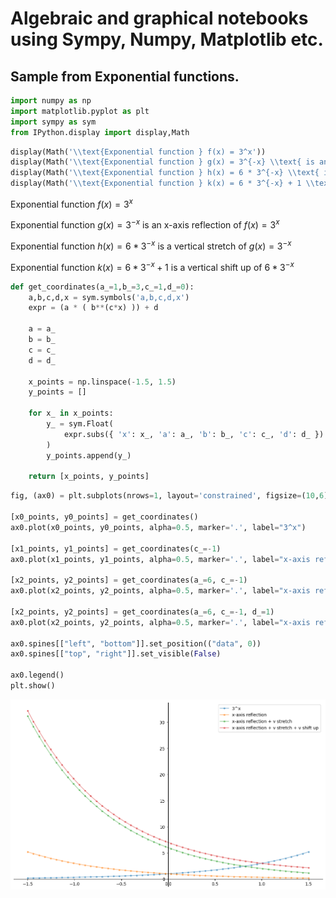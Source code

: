 # Algebraic and graphical notebooks using Sympy, Numpy, Matplotlib etc.

## Sample from Exponential functions.

```python
import numpy as np
import matplotlib.pyplot as plt
import sympy as sym
from IPython.display import display,Math
```


```python
display(Math('\\text{Exponential function } f(x) = 3^x'))
display(Math('\\text{Exponential function } g(x) = 3^{-x} \\text{ is an x-axis reflection of } f(x)=3^x'))
display(Math('\\text{Exponential function } h(x) = 6 * 3^{-x} \\text{ is a vertical stretch of } g(x) = 3^{-x}'))
display(Math('\\text{Exponential function } k(x) = 6 * 3^{-x} + 1 \\text{ is a vertical shift up of } 6 * 3^{-x}'))
```


$\displaystyle \text{Exponential function } f(x) = 3^x$

$\displaystyle \text{Exponential function } g(x) = 3^{-x} \text{ is an x-axis reflection of } f(x)=3^x$

$\displaystyle \text{Exponential function } h(x) = 6 * 3^{-x} \text{ is a vertical stretch of } g(x) = 3^{-x}$

$\displaystyle \text{Exponential function } k(x) = 6 * 3^{-x} + 1 \text{ is a vertical shift up of } 6 * 3^{-x}$


```python
def get_coordinates(a_=1,b_=3,c_=1,d_=0):
    a,b,c,d,x = sym.symbols('a,b,c,d,x')
    expr = (a * ( b**(c*x) )) + d
    
    a = a_
    b = b_
    c = c_
    d = d_
    
    x_points = np.linspace(-1.5, 1.5)
    y_points = []
    
    for x_ in x_points:
        y_ = sym.Float(
            expr.subs({ 'x': x_, 'a': a_, 'b': b_, 'c': c_, 'd': d_ })
        )
        y_points.append(y_)
    
    return [x_points, y_points]
```


```python
fig, (ax0) = plt.subplots(nrows=1, layout='constrained', figsize=(10,6))

[x0_points, y0_points] = get_coordinates()
ax0.plot(x0_points, y0_points, alpha=0.5, marker='.', label="3^x")

[x1_points, y1_points] = get_coordinates(c_=-1)
ax0.plot(x1_points, y1_points, alpha=0.5, marker='.', label="x-axis reflection")

[x2_points, y2_points] = get_coordinates(a_=6, c_=-1)
ax0.plot(x2_points, y2_points, alpha=0.5, marker='.', label="x-axis reflection + v stretch")

[x2_points, y2_points] = get_coordinates(a_=6, c_=-1, d_=1)
ax0.plot(x2_points, y2_points, alpha=0.5, marker='.', label="x-axis reflection + v stretch + v shift up")

ax0.spines[["left", "bottom"]].set_position(("data", 0))
ax0.spines[["top", "right"]].set_visible(False)

ax0.legend()
plt.show()
```

    
![png](output.png)
